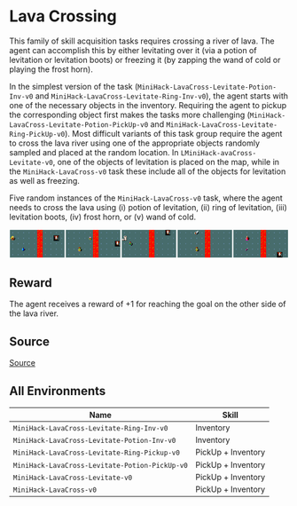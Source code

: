 # Lava Crossing

This family of skill acquisition tasks requires crossing a river of lava. The agent can accomplish this by either levitating over it
(via a potion of levitation or levitation boots) or freezing it (by zapping the
wand of cold or playing the frost horn).

In the simplest version of the task
(`MiniHack-LavaCross-Levitate-Potion-Inv-v0` and
`MiniHack-LavaCross-Levitate-Ring-Inv-v0`), the agent starts with one of the
necessary objects in the inventory. Requiring the agent to pickup the
corresponding object first makes the tasks more challenging
(`MiniHack-LavaCross-Levitate-Potion-PickUp-v0` and
`MiniHack-LavaCross-Levitate-Ring-PickUp-v0`). Most difficult variants of this task
group require the agent to cross the lava river using one of the appropriate
objects randomly sampled and placed at the random location. In
`LMiniHack-avaCross-Levitate-v0`, one of the objects of levitation is placed on the
map, while in the `MiniHack-LavaCross-v0` task these include all of the objects for
levitation as well as freezing.

Five random instances of the `MiniHack-LavaCross-v0` task, where the agent needs to cross
the lava using (i) potion of levitation, (ii) ring of levitation, (iii)
levitation boots, (iv) frost horn, or (v) wand of cold.

![](../imgs/lavacross.png)

## Reward

The agent receives a reward of +1 for reaching the goal on the other side of the lava river.

## Source

[Source](https://github.com/facebookresearch/minihack/blob/main/minihack/envs/skills_lava.py)


## All Environments

| Name                                           | Skill              |
| ---------------------------------------------- | ------------------ |
| `MiniHack-LavaCross-Levitate-Ring-Inv-v0`      | Inventory          |
| `MiniHack-LavaCross-Levitate-Potion-Inv-v0`    | Inventory          |
| `MiniHack-LavaCross-Levitate-Ring-Pickup-v0`   | PickUp + Inventory |
| `MiniHack-LavaCross-Levitate-Potion-PickUp-v0` | PickUp + Inventory |
| `MiniHack-LavaCross-Levitate-v0`               | PickUp + Inventory |
| `MiniHack-LavaCross-v0`                        | PickUp + Inventory |
